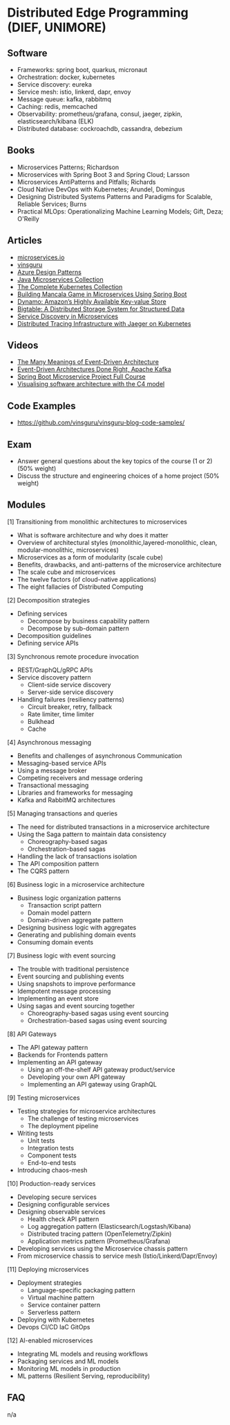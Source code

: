 # Distributed Edge Programming (DIEF, UNIMORE)

## Software
* Frameworks: spring boot, quarkus, micronaut 
* Orchestration: docker, kubernetes
* Service discovery: eureka
* Service mesh: istio, linkerd, dapr, envoy
* Message queue: kafka, rabbitmq
* Caching: redis, memcached 
* Observability: prometheus/grafana, consul, jaeger, zipkin, elasticsearch/kibana (ELK)
* Distributed database: cockroachdb, cassandra, debezium

## Books
* Microservices Patterns; Richardson
* Microservices with Spring Boot 3 and Spring Cloud; Larsson
* Microservices AntiPatterns and Pitfalls; Richards
* Cloud Native DevOps with Kubernetes; Arundel, Domingus
* Designing Distributed Systems Patterns and Paradigms for Scalable, Reliable Services; Burns
* Practical MLOps: Operationalizing Machine Learning Models; Gift, Deza; O'Reilly

## Articles
* [microservices.io](https://microservices.io/index.html)
* [vinsguru](https://www.vinsguru.com/)
* [Azure Design Patterns](https://learn.microsoft.com/en-us/azure/architecture/patterns/)
* [Java Microservices Collection](https://dzone.com/articles/java-microservices-tutorials-and-articles)
* [The Complete Kubernetes Collection](https://dzone.com/articles/the-complete-kubernetes-collection-tutorials-and-tools)
* [Building Mancala Game in Microservices Using Spring Boot](https://dzone.com/articles/mancala-game-implementation-using-microservices-ap)
* [Dynamo: Amazon’s Highly Available Key-value Store](https://www.allthingsdistributed.com/2007/10/amazons_dynamo.html)
* [Bigtable: A Distributed Storage System for Structured Data](https://static.googleusercontent.com/media/research.google.com/en//archive/bigtable-osdi06.pdf)
* [Service Discovery in Microservices](https://www.baeldung.com/cs/service-discovery-microservices)
* [Distributed Tracing Infrastructure with Jaeger on Kubernetes](https://masroorhasan.medium.com/tracing-infrastructure-with-jaeger-on-kubernetes-6800132a677)

## Videos
* [The Many Meanings of Event-Driven Architecture](https://www.youtube.com/watch?v=STKCRSUsyP0)
* [Event-Driven Architectures Done Right, Apache Kafka](https://www.youtube.com/watch?v=A_mstzRGfIE)
* [Spring Boot Microservice Project Full Course](https://www.youtube.com/watch?v=mPPhcU7oWDU)
* [Visualising software architecture with the C4 model](https://www.youtube.com/watch?v=x2-rSnhpw0g&t=11s)

## Code Examples
* https://github.com/vinsguru/vinsguru-blog-code-samples/

## Exam
* Answer general questions about the key topics of the course (1 or 2) (50% weight)
* Discuss the structure and engineering choices of a home project (50% weight)

## Modules
[1] Transitioning from monolithic architectures to microservices

* What is software architecture and why does it matter 
* Overview of architectural styles (monolithic,layered-monolithic, clean, modular-monolithic, microservices)
* Microservices as a form of modularity (scale cube)
* Benefits, drawbacks, and anti-patterns of the microservice architecture
* The scale cube and microservices
* The twelve factors (of cloud-native applications)
* The eight fallacies of Distributed Computing

[2] Decomposition strategies 
* Defining services
    * Decompose by business capability pattern
    * Decompose by sub-domain pattern
* Decomposition guidelines
* Defining service APIs

[3] Synchronous remote procedure invocation
* REST/GraphQL/gRPC APIs
* Service discovery pattern
    * Client-side service discovery
    * Server-side service discovery
* Handling failures (resiliency patterns)
    * Circuit breaker, retry, fallback
    * Rate limiter, time limiter
    * Bulkhead
    * Cache

[4] Asynchronous messaging
* Benefits and challenges of asynchronous Communication
* Messaging-based service APIs
* Using a message broker
* Competing receivers and message ordering
* Transactional messaging
* Libraries and frameworks for messaging
* Kafka and RabbitMQ architectures

[5] Managing transactions and queries
* The need for distributed transactions in a microservice architecture
* Using the Saga pattern to maintain data consistency
    * Choreography-based sagas
    * Orchestration-based sagas
* Handling the lack of transactions isolation
* The API composition pattern 
* The CQRS pattern

[6] Business logic in a microservice architecture
* Business logic organization patterns
    * Transaction script pattern
    * Domain model pattern
    * Domain-driven aggregate pattern
* Designing business logic with aggregates
* Generating and publishing domain events
* Consuming domain events

[7] Business logic with event sourcing
* The trouble with traditional persistence
* Event sourcing and publishing events
* Using snapshots to improve performance
* Idempotent message processing
* Implementing an event store
* Using sagas and event sourcing together
    * Choreography-based sagas using event sourcing
    * Orchestration-based sagas using event sourcing

[8] API Gateways
* The API gateway pattern
* Backends for Frontends pattern
* Implementing an API gateway
    * Using an off-the-shelf API gateway product/service
    * Developing your own API gateway
    * Implementing an API gateway using GraphQL

[9] Testing microservices
* Testing strategies for microservice architectures
    * The challenge of testing microservices
    * The deployment pipeline
* Writing tests
    * Unit tests
    * Integration tests
    * Component tests 
    * End-to-end tests
* Introducing chaos-mesh

[10] Production-ready services
* Developing secure services
* Designing configurable services
* Designing observable services
    * Health check API pattern 
    * Log aggregation pattern (Elasticsearch/Logstash/Kibana)
    * Distributed tracing pattern (OpenTelemetry/Zipkin)
    * Application metrics pattern (Prometheus/Grafana)
* Developing services using the Microservice chassis pattern
* From microservice chassis to service mesh (Istio/Linkerd/Dapr/Envoy)

[11] Deploying microservices
* Deployment strategies
    * Language-specific packaging pattern
    * Virtual machine pattern
    * Service container pattern
    * Serverless pattern
* Deploying with Kubernetes
* Devops CI/CD IaC GitOps

[12] AI-enabled microservices
* Integrating ML models and reusing workflows
* Packaging services and ML models
* Monitoring ML models in production
* ML patterns (Resilient Serving, reproducibility)

## FAQ
n/a
